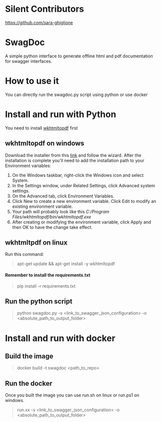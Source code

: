 # Silent Contributors
https://github.com/sara-ghiglione

# SwagDoc
A simple python interface to generate offline html and pdf documentation for swagger interfaces.

# How to use it
You can directly run the swagdoc.py script using python or use docker

# Install and run with Python
You need to install [wkhtmltopdf](https://wkhtmltopdf.org/) first

## wkhtmltopdf on windows
Download the installer from this [link](https://github.com/wkhtmltopdf/packaging/releases/download/0.12.6-1/wkhtmltox-0.12.6-1.msvc2015-win64.exe) and follow the wizard.
After the installation is complete you'll need  to add the installation path to your Environment variables:
1.  On the Windows taskbar, right-click the  Windows  icon and select  System.
2. In the Settings window, under Related Settings, click Advanced system settings.
3. On the Advanced tab, click Environment Variables.
4. Click  New  to create a new environment variable. Click  Edit  to modify an existing environment variable.
5. Your path will probably look like this *C:/Program Files/wkhtmltopdf/bin/wkhtmltopdf.exe*
6. After creating or modifying the environment variable, click  Apply  and then  OK  to have the change take effect.

## wkhtmltpdf on linux
Run this command:

> apt-get update && apt-get install -y wkhtmltopdf 

#### Remember to install the requirements.txt

> pip install -r requirements.txt

## Run the python script
> python swagdoc.py -s <link_to_swagger_json_configuration> -o <absolute_path_to_output_folder>

# Install and run with docker

## Build the image
> docker build -t swagdoc <path_to_repo>

## Run the docker
Once you built the image you can use run.sh on linux or run.ps1 on windows.
> run.xx -s <link_to_swagger_json_configuration> -o <absolute_path_to_output_folder>


